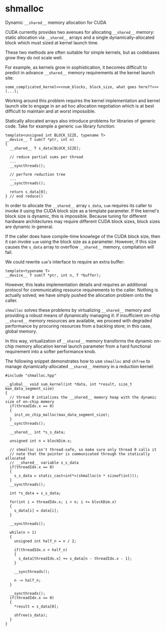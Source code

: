 shmalloc
========

Dynamic `__shared__` memory allocation for CUDA

CUDA currently provides two avenues for allocating `__shared__` memory: static allocation via `__shared__` arrays and a single dynamically-allocated block which must sized at kernel launch time.

These two methods are often suitable for simple kernels, but as codebases grow they do not scale well.

For example, as kernels grow in sophistication, it becomes difficult to predict in advance `__shared__` memory requirements at the kernel launch site:

    some_complicated_kernel<<<num_blocks, block_size, what goes here??>>>(...);

Working around this problem requires the kernel implementation and kernel launch site to engage in an ad hoc allocation negotiation which is at best difficult to maintain and at worst impossible.

Statically allocated arrays also introduce problems for libraries of generic code. Take for example a generic `sum` library function:

    template<unsigned int BLOCK_SIZE, typename T>
    __device__ T sum(T *ptr, int n)
    {
      __shared__ T s_data[BLOCK_SIZE];
    
      // reduce partial sums per thread
      ...
      __syncthreads();
    
      // perform reduction tree
      ...
      __syncthreads();
    
      return s_data[0];
    } // end reduce()

In order to allocate the `__shared__` array `s_data`, `sum` requires its caller
to invoke it using the CUDA block size as a template parameter. If the kernel's
block size is dynamic, this is impossible. Because tuning for different
hardware architectures may require different CUDA block sizes, block sizes
are dynamic in general.

If the caller does have compile-time knowlege of the CUDA block size, then it
can invoke `sum` using the block size as a parameter. However, if this size
causes the `s_data` array to overflow `__shared__` memory, compilation will
fail.

We could rewrite `sum`'s interface to require an extra buffer:

    template<typename T>
    __device__ T sum(T *ptr, int n, T *buffer);

However, this leaks implementation details and requires an additional protocol for communicating resource requirements to the caller. Nothing is actually solved; we have simply pushed the allocation problem onto the caller.

`shmalloc` solves these problems by virtualizing `__shared__` memory and
providing a robust means of dynamically managing it: if insufficient on-chip
`__shared__` memory resources are available, we proceed with degraded
performance by procuring resources from a backing store; in this case, global
memory.

In this way, virtualization of `__shared__` memory transforms the dynamic on-chip memory allocation kernel launch parameter from a hard functional requirement into a softer performance knob.

The following snippet demonstrates how to use `shmalloc` and `shfree` to manage dynamically-allocated `__shared__` memory in a reduction kernel:

    #include "shmalloc.hpp"

    __global__ void sum_kernel(int *data, int *result, size_t max_data_segment_size)
    {
      // thread 0 intializes the __shared__ memory heap with the dynamic size of on-chip memory
      if(threadIdx.x == 0)
      {
        init_on_chip_malloc(max_data_segment_size);
      }
      __syncthreads();
    
      __shared__ int *s_s_data;
    
      unsigned int n = blockDim.x;
    
      // shmalloc isn't thread-safe, so make sure only thread 0 calls it
      // note that the pointer is communicated through the statically allocated
      // __shared__ variable s_s_data
      if(threadIdx.x == 0)
      {
        s_s_data = static_cast<int*>(shmalloc(n * sizeof(int)));
      }
      __syncthreads();
    
      int *s_data = s_s_data;
    
      for(int i = threadIdx.x; i < n; i += blockDim.x)
      {
        s_data[i] = data[i];
      }
    
      __syncthreads();
    
      while(n > 1)
      {
        unsigned int half_n = n / 2;
    
        if(threadIdx.x < half_n)
        {
          s_data[threadIdx.x] += s_data[n - threadIdx.x - 1];
        }
    
        __syncthreads();
    
        n -= half_n;
      }
    
      __syncthreads();
      if(threadIdx.x == 0)
      {
        *result = s_data[0];
    
        shfree(s_data);
      }
    }

